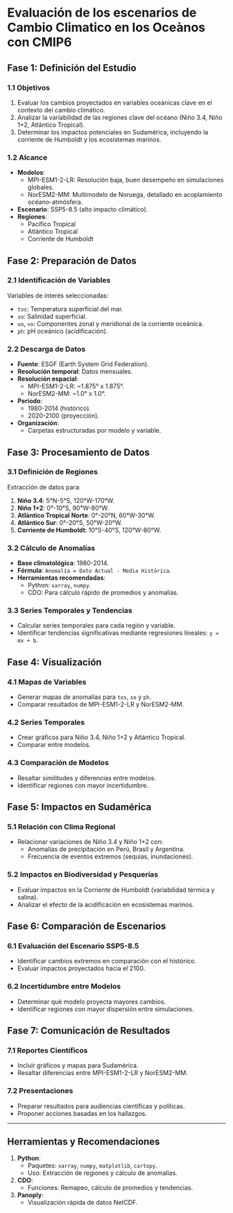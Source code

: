 # Evaluación de los escenarios de Cambio Climatico en los Oceànos con CMIP6

## Fase 1: Definición del Estudio

### 1.1 Objetivos
1. Evaluar los cambios proyectados en variables oceánicas clave en el contexto del cambio climático.
2. Analizar la variabilidad de las regiones clave del océano (Niño 3.4, Niño 1+2, Atlántico Tropical).
3. Determinar los impactos potenciales en Sudamérica, incluyendo la corriente de Humboldt y los ecosistemas marinos.

### 1.2 Alcance
- **Modelos**:
  - MPI-ESM1-2-LR: Resolución baja, buen desempeño en simulaciones globales.
  - NorESM2-MM: Multimodelo de Noruega, detallado en acoplamiento océano-atmósfera.
- **Escenario**: SSP5-8.5 (alto impacto climático).
- **Regiones**:
  - Pacífico Tropical
  - Atlántico Tropical
  - Corriente de Humboldt

## Fase 2: Preparación de Datos

### 2.1 Identificación de Variables
Variables de interés seleccionadas:
- `tos`: Temperatura superficial del mar.
- `so`: Salinidad superficial.
- `uo`, `vo`: Componentes zonal y meridional de la corriente oceánica.
- `ph`: pH oceánico (acidificación).

### 2.2 Descarga de Datos
- **Fuente**: ESGF (Earth System Grid Federation).
- **Resolución temporal**: Datos mensuales.
- **Resolución espacial**:
  - MPI-ESM1-2-LR: ~1.875° x 1.875°.
  - NorESM2-MM: ~1.0° x 1.0°.
- **Período**:
  - 1980-2014 (histórico).
  - 2020-2100 (proyección).
- **Organización**:
  - Carpetas estructuradas por modelo y variable.

## Fase 3: Procesamiento de Datos

### 3.1 Definición de Regiones
Extracción de datos para:
1. **Niño 3.4**: 5°N-5°S, 120°W-170°W.
2. **Niño 1+2**: 0°-10°S, 90°W-80°W.
3. **Atlántico Tropical Norte**: 0°-20°N, 60°W-30°W.
4. **Atlántico Sur**: 0°-20°S, 50°W-20°W.
5. **Corriente de Humboldt**: 10°S-40°S, 120°W-80°W.

### 3.2 Cálculo de Anomalías
- **Base climatológica**: 1980-2014.
- **Fórmula**: `Anomalía = Dato Actual - Media Histórica`.
- **Herramientas recomendadas**:
  - Python: `xarray`, `numpy`.
  - CDO: Para cálculo rápido de promedios y anomalías.

### 3.3 Series Temporales y Tendencias
- Calcular series temporales para cada región y variable.
- Identificar tendencias significativas mediante regresiones lineales: `y = mx + b`.

## Fase 4: Visualización

### 4.1 Mapas de Variables
- Generar mapas de anomalías para `tos`, `so` y `ph`.
- Comparar resultados de MPI-ESM1-2-LR y NorESM2-MM.

### 4.2 Series Temporales
- Crear gráficos para Niño 3.4, Niño 1+2 y Atlántico Tropical.
- Comparar entre modelos.

### 4.3 Comparación de Modelos
- Resaltar similitudes y diferencias entre modelos.
- Identificar regiones con mayor incertidumbre.

## Fase 5: Impactos en Sudamérica

### 5.1 Relación con Clima Regional
- Relacionar variaciones de Niño 3.4 y Niño 1+2 con:
  - Anomalías de precipitación en Perú, Brasil y Argentina.
  - Frecuencia de eventos extremos (sequías, inundaciones).

### 5.2 Impactos en Biodiversidad y Pesquerías
- Evaluar impactos en la Corriente de Humboldt (variabilidad térmica y salina).
- Analizar el efecto de la acidificación en ecosistemas marinos.

## Fase 6: Comparación de Escenarios

### 6.1 Evaluación del Escenario SSP5-8.5
- Identificar cambios extremos en comparación con el histórico.
- Evaluar impactos proyectados hacia el 2100.

### 6.2 Incertidumbre entre Modelos
- Determinar qué modelo proyecta mayores cambios.
- Identificar regiones con mayor dispersión entre simulaciones.

## Fase 7: Comunicación de Resultados

### 7.1 Reportes Científicos
- Incluir gráficos y mapas para Sudamérica.
- Resaltar diferencias entre MPI-ESM1-2-LR y NorESM2-MM.

### 7.2 Presentaciones
- Preparar resultados para audiencias científicas y políticas.
- Proponer acciones basadas en los hallazgos.

---

## Herramientas y Recomendaciones
1. **Python**:
   - Paquetes: `xarray`, `numpy`, `matplotlib`, `cartopy`.
   - Uso: Extracción de regiones y cálculo de anomalías.
2. **CDO**:
   - Funciones: Remapeo, cálculo de promedios y tendencias.
3. **Panoply**:
   - Visualización rápida de datos NetCDF.

